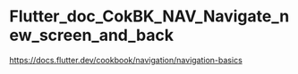 # Flutter_doc_CokBK_NAV_Navigate_new_screen_and_back
 https://docs.flutter.dev/cookbook/navigation/navigation-basics
